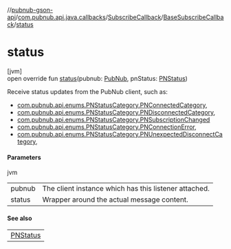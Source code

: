 //[pubnub-gson-api](../../../../index.md)/[com.pubnub.api.java.callbacks](../../index.md)/[SubscribeCallback](../index.md)/[BaseSubscribeCallback](index.md)/[status](status.md)

# status

[jvm]\
open override fun [status](status.md)(pubnub: [PubNub](../../../com.pubnub.api.java/-pub-nub/index.md), pnStatus: [PNStatus](../../../../../../pubnub-kotlin/pubnub-kotlin-core-api/pubnub-kotlin-core-api/com.pubnub.api.models.consumer/-p-n-status/index.md))

Receive status updates from the PubNub client, such as:

- 
   [com.pubnub.api.enums.PNStatusCategory.PNConnectedCategory](../../../../../../pubnub-kotlin/pubnub-kotlin-core-api/pubnub-kotlin-core-api/com.pubnub.api.enums/-p-n-status-category/-p-n-connected-category/index.md),
- 
   [com.pubnub.api.enums.PNStatusCategory.PNDisconnectedCategory](../../../../../../pubnub-kotlin/pubnub-kotlin-core-api/pubnub-kotlin-core-api/com.pubnub.api.enums/-p-n-status-category/-p-n-disconnected-category/index.md),
- 
   [com.pubnub.api.enums.PNStatusCategory.PNSubscriptionChanged](../../../../../../pubnub-kotlin/pubnub-kotlin-core-api/pubnub-kotlin-core-api/com.pubnub.api.enums/-p-n-status-category/-p-n-subscription-changed/index.md)
- 
   [com.pubnub.api.enums.PNStatusCategory.PNConnectionError](../../../../../../pubnub-kotlin/pubnub-kotlin-core-api/pubnub-kotlin-core-api/com.pubnub.api.enums/-p-n-status-category/-p-n-connection-error/index.md),
- 
   [com.pubnub.api.enums.PNStatusCategory.PNUnexpectedDisconnectCategory](../../../../../../pubnub-kotlin/pubnub-kotlin-core-api/pubnub-kotlin-core-api/com.pubnub.api.enums/-p-n-status-category/-p-n-unexpected-disconnect-category/index.md),

#### Parameters

jvm

| | |
|---|---|
| pubnub | The client instance which has this listener attached. |
| status | Wrapper around the actual message content. |

#### See also

| |
|---|
| [PNStatus](../../../../../../pubnub-kotlin/pubnub-kotlin-core-api/pubnub-kotlin-core-api/com.pubnub.api.models.consumer/-p-n-status/index.md) |
